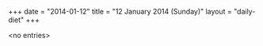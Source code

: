 +++
date = "2014-01-12"
title = "12 January 2014 (Sunday)"
layout = "daily-diet"
+++


\<no entries\>
